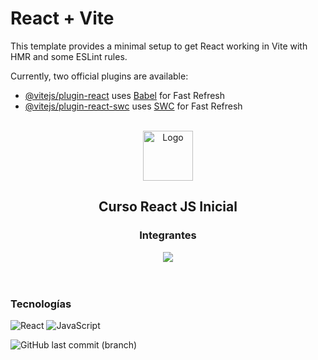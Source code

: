 # React + Vite

This template provides a minimal setup to get React working in Vite with HMR and some ESLint rules.

Currently, two official plugins are available:

- [@vitejs/plugin-react](https://github.com/vitejs/vite-plugin-react/blob/main/packages/plugin-react/README.md) uses [Babel](https://babeljs.io/) for Fast Refresh
- [@vitejs/plugin-react-swc](https://github.com/vitejs/vite-plugin-react-swc) uses [SWC](https://swc.rs/) for Fast Refresh

<!-- PROJECT LOGO -->
<br />
<div align="center">
  <img src="https://upload.wikimedia.org/wikipedia/commons/a/a7/React-icon.svg" alt="Logo" width="80" height="80">

  <h2 align="center">Curso React JS Inicial</h2>
 

</div>

<div align="center">
<h3 style="border-bottom: 0;">Integrantes</h3>
<a href="https://github.com/Malen28lopez/integradorReact/graphs/contributors">
  <img src="https://contrib.rocks/image?repo=Malen28lopez/integradorReact" />
</a>
</div>
<br><br>

### Tecnologías

  ![React](https://img.shields.io/badge/React-61DAFB?style=for-the-badge&logo=react&logoColor=white)
  ![JavaScript](https://img.shields.io/badge/JavaScript-F7DF1E?style=for-the-badge&logo=javascript&logoColor=black)

  ![GitHub last commit (branch)](https://img.shields.io/github/last-commit/Malen28lopez/integradorReact/main)
